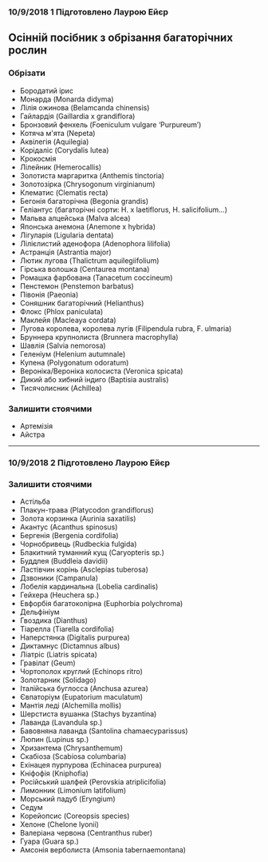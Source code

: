 ### 10/9/2018 1 Підготовлено Лаурою Ейєр

## Осінній посібник з обрізання багаторічних рослин

### Обрізати
- Бородатий ірис  
- Монарда (Monarda didyma)  
- Лілія ожинова (Belamcanda chinensis)  
- Гайлардія (Gaillardia x grandiflora)  
- Бронзовий фенхель (Foeniculum vulgare ‘Purpureum’)  
- Котяча м'ята (Nepeta)  
- Аквілегія (Aquilegia)  
- Корідаліс (Corydalis lutea)  
- Крокосмія  
- Лілейник (Hemerocallis)  
- Золотиста маргаритка (Anthemis tinctoria)  
- Золотозірка (Chrysogonum virginianum)  
- Клематис (Clematis recta)  
- Бегонія багаторічна (Begonia grandis)  
- Геліантус (багаторічні сорти: H. x laetiflorus, H. salicifolium...)  
- Мальва алцейська (Malva alcea)  
- Японська анемона (Anemone x hybrida)  
- Лігуларія (Ligularia dentata)  
- Лілієлистий аденофора (Adenophora lilifolia)  
- Астранція (Astrantia major)  
- Лютик лугова (Thalictrum aquilegiifolium)  
- Гірська волошка (Centaurea montana)  
- Ромашка фарбована (Tanacetum coccineum)  
- Пенстемон (Penstemon barbatus)  
- Півонія (Paeonia)  
- Соняшник багаторічний (Helianthus)  
- Флокс (Phlox paniculata)  
- Маклейя (Macleaya cordata)  
- Лугова королева, королева лугів (Filipendula rubra, F. ulmaria)  
- Бруннера крупнолиста (Brunnera macrophylla)  
- Шавлія (Salvia nemorosa)  
- Геленіум (Helenium autumnale)  
- Купена (Polygonatum odoratum)  
- Вероніка/Вероніка колосиста (Veronica spicata)  
- Дикий або хибний індиго (Baptisia australis)  
- Тисячолисник (Achillea)  

### Залишити стоячими
- Артемізія  
- Айстра  

---

### 10/9/2018 2 Підготовлено Лаурою Ейєр

### Залишити стоячими
- Астільба  
- Плакун-трава (Platycodon grandiflorus)  
- Золота корзинка (Aurinia saxatilis)  
- Акантус (Acanthus spinosus)  
- Бергенія (Bergenia cordifolia)  
- Чорнобривець (Rudbeckia fulgida)  
- Блакитний туманний кущ (Caryopteris sp.)  
- Буддлея (Buddleia davidii)  
- Ластівчин корінь (Asclepias tuberosa)  
- Дзвоники (Campanula)  
- Лобелія кардинальна (Lobelia cardinalis)  
- Гейхера (Heuchera sp.)  
- Евфорбія багатоколірна (Euphorbia polychroma)  
- Дельфініум  
- Гвоздика (Dianthus)  
- Тіарелла (Tiarella cordifolia)  
- Наперстянка (Digitalis purpurea)  
- Диктамнус (Dictamnus albus)  
- Ліатріс (Liatris spicata)  
- Гравілат (Geum)  
- Чортополох круглий (Echinops ritro)  
- Золотарник (Solidago)  
- Італійська буглосса (Anchusa azurea)  
- Євпаторіум (Eupatorium maculatum)  
- Мантія леді (Alchemilla mollis)  
- Шерстиста вушанка (Stachys byzantina)  
- Лаванда (Lavandula sp.)  
- Бавовняна лаванда (Santolina chamaecyparissus)  
- Люпин (Lupinus sp.)  
- Хризантема (Chrysanthemum)  
- Скабіоза (Scabiosa columbaria)  
- Ехінацея пурпурова (Echinacea purpurea)  
- Кніфофія (Kniphofia)  
- Російський шалфей (Perovskia atriplicifolia)  
- Лимонник (Limonium latifolium)  
- Морський падуб (Eryngium)  
- Седум  
- Корейопсис (Coreopsis species)  
- Хелоне (Chelone lyonii)  
- Валеріана червона (Centranthus ruber)  
- Гуара (Guara sp.)  
- Амсонія верболиста (Amsonia tabernaemontana)